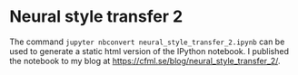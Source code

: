 # Neural style transfer 2

The command `jupyter nbconvert neural_style_transfer_2.ipynb` can be used to generate a static html version of the IPython notebook. I published the notebook to my blog at https://cfml.se/blog/neural_style_transfer_2/.
